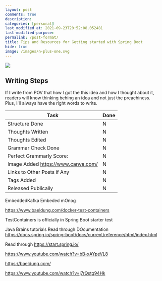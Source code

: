 ```yaml
---
layout: post
comments: true
description:
categories: [personal]
last_modified_at: 2021-09-23T20:52:08.052481
last-modified-purpose:
permalink: /post-format/
title: Tips and Resources for Getting started with Spring Boot
hide: true
image: /images/n-plus-one.svg
---
```

![](/images/switch-jobs.jpg)

## Writing Steps

If I write from POV that how I got the this idea and how I thought about it, readers will know thinking behing an idea and not just the preachiness. Plus, I'll always have the right words to write.

| Task                        | Done |
|-----------------------------|------|
| Structure Done              | N    |
| Thoughts Written            | N    |
| Thoughts Edited             | N    |
| Grammar Check Done          | N    |
| Perfect Grammarly Score:    | N    |
| Image Added  https://www.canva.com/                | N    |
| Links to Other Posts if Any | N    |
| Tags Added                  | N    |
| Released Publically         | N    |

EmbeddedKafka
Embeded mOnog

https://www.baeldung.com/docker-test-containers

TestContainers is officially in Spring Boot starter test

Java Brains tutorials
Read through DOcumentation https://docs.spring.io/spring-boot/docs/current/reference/html/index.html

Read through https://start.spring.io/

https://www.youtube.com/watch?v=bB-xAYpeVL8

https://baeldung.com/

https://www.youtube.com/watch?v=j7rQstg94Hk